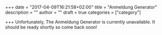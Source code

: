 +++
date = "2017-04-09T16:21:58+02:00"
title = "Anmeldung Generator"
description = ""
author = ""
draft = true
categories = ["category"]

+++
Unfortunately, The Anmeldung Generator is currently unavailable. It should be ready shortly so come back soon!
